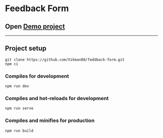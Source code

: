 # Feedback Form

## Open [Demo project](https://excel-clone-rh7vyw0tb-vikman88.vercel.app)

---

## Project setup

```
git clone https://github.com/Vikman88/feddback-form.git
npm ci
```

### Compiles for development

```
npm run dev
```

### Compiles and hot-reloads for development

```
npm run serve
```

### Compiles and minifies for production

```
npm run build
```
